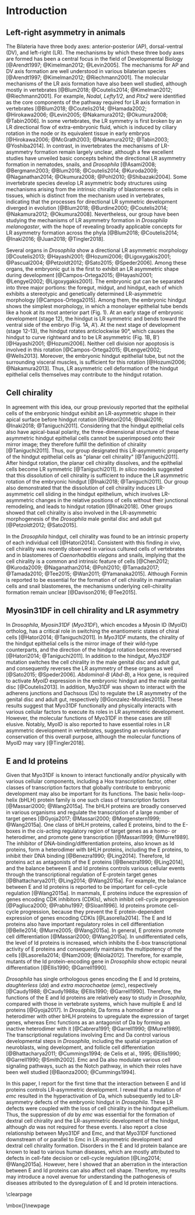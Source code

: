 # Introduction

## Left-right asymmetry in animals

The Bilateria have three body axes: anterior-posterior (AP), dorsal-ventral (DV), and left-right (LR).
The mechanisms by which these three body axes are formed has been a central focus in the field of Developmental Biology [@Arendt1997; @Kimelman2012; @Levin2005].
The mechanisms for AP and DV axis formation are well understood in various bilaterian species [@Arendt1997; @Kimelman2012; @Riechmann2001].
The molecular mechanisms of the LR axis formation have also been well studied, although mostly in vertebrates [@Blum2018; @Coutelis2014; @Kimelman2012; @Riechmann2001].
For example, *Nodal*, *Lefty1/2*, and *Pitx2* were identified as the core components of the pathway required for LR axis formation in vertebrates [@Blum2018; @Coutelis2014; @Hamada2002; @Hirokawa2006; @Levin2005; @Nakamura2012; @Okumura2008; @Tabin2006].
In some vertebrates, the LR symmetry is first broken by an LR directional flow of extra-embryonic fluid, which is induced by ciliary rotation in the node or its equivalent tissue in early embryos [@Hirokawa2006; @McGrath2003; @Nakamura2012; @Tabin2003; @Yoshiba2014].
In contrast, in invertebrates the mechanisms of LR-asymmetry formation remain largely unclear, although a few excellent studies have unveiled basic concepts behind the directional LR asymmetry formation in nematodes, snails, and *Drosophila* [@Asami2008; @Bergmann2003; @Blum2018; @Coutelis2014; @Kuroda2009; @Naganathan2014; @Okumura2008; @Pohl2010; @Shibazaki2004].
Some invertebrate species develop LR asymmetric body structures using mechanisms arising from the intrinsic chirality of blastomeres or cells in tissues, which is distinct from the mechanism used in vertebrates, indicating that the processes for directional LR symmetric development diverged in evolution [@Blum2018; @Burdine2000; @Coutelis2014; @Nakamura2012; @Okumura2008].
Nevertheless, our group have been studying the mechanisms of LR asymmetry formation in *Drosophila melanogaster*, with the hope of revealing broadly applicable concepts for LR asymmetry formation across the phyla [@Blum2018; @Coutelis2014; @Inaki2016; @Juan2018; @Tingler2018].

Several organs in *Drosophila* show a directional LR asymmetric morphology [@Coutelis2013; @Hayashi2001; @Hozumi2006; @Ligoxygakis2001; @Pascual2004; @Petzoldt2012; @Sato2015; @Speder2006].
Among these organs, the embryonic gut is the first to exhibit an LR asymmetric shape during development [@Campos-Ortega2015; @Hayashi2001; @Lengyel2002; @Ligoxygakis2001].
The embryonic gut can be separated into three major portions: the foregut, midgut, and hindgut, each of which exhibits a stereotypic and genetically determined LR-asymmetric morphology [@Campos-Ortega2015].
Among them, the embryonic hindgut shows the simplest morphology, in which a monolayer epithelial tube bends like a hook at its most anterior part (Fig. 1).
At an early stage of embryonic development (stage 12), the hindgut is LR symmetric and bends toward the ventral side of the embryo (Fig. 1A, A’).
At the next stage of development (stage 12-13), the hindgut rotates anticlockwise 90°, which causes the hindgut to curve rightward and to be LR asymmetric (Fig. 1B, B’) [@Hayashi2001; @Hozumi2006].
Neither cell division nor apoptosis is involved in this rotation [@Campos-Ortega2015; @Lengyel2002; @Wells2013].
Moreover, the embryonic hindgut epithelial tube, but not the surrounding visceral muscles, is sufficient for this rotation [@Hozumi2006; @Nakamura2013].
Thus, LR asymmetric cell deformation of the hindgut epithelial cells themselves may contribute to the hindgut rotation.

## Cell chirality

In agreement with this idea, our group previously reported that the epithelial cells of the embryonic hindgut exhibit an LR-asymmetric shape in their apical surface before hindgut rotation [@Hatori2014; @Inaki2016; @Inaki2018; @Taniguchi2011].
Considering that the hindgut epithelial cells also have apical-basal polarity, the three-dimensional structure of these asymmetric hindgut epithelial cells cannot be superimposed onto their mirror image; they therefore fulfill the definition of chirality [@Taniguchi2011].
Thus, our group designated this LR-asymmetric property of the hindgut epithelial cells as "planar cell chirality" [@Taniguchi2011].
After hindgut rotation, the planar cell chirality dissolves, and the epithelial cells become LR symmetric [@Taniguchi2011].
*In silico* models suggested that this dissolution of cell chirality is sufficient to induce the LR asymmetric rotation of the embryonic hindgut [@Inaki2018; @Taniguchi2011].
Our group also demonstrated that the dissolution of cell chirality induces LR-asymmetric cell sliding in the hindgut epithelium, which involves LR-asymmetric changes in the relative positions of cells without their junctional remodeling, and leads to hindgut rotation [@Inaki2018].
Other groups showed that cell chirality is also involved in the LR-asymmetric morphogenesis of the *Drosophila* male genital disc and adult gut [@Petzoldt2012; @Sato2015].

In the *Drosophila* hindgut, cell chirality was found to be an intrinsic property of each individual cell [@Hatori2014].
Consistent with this finding *in vivo*, cell chirality was recently observed in various cultured cells of vertebrates and in blastomeres of *Caenorhabditis elegans* and snails, implying that the cell chirality is a common and intrinsic feature of cells [@Chen2012; @Kuroda2009; @Naganathan2014; @Pohl2010; @Tamada2017; @Tamada2010; @Tee2015; @Wan2011; @Yamanaka2015].
Although Formin is reported to be essential for the formation of cell chirality in mammalian cells and snail blastomeres, the mechanisms underlying cell-chirality formation remain unclear [@Davison2016; @Tee2015].

## Myosin31DF in cell chirality and LR asymmetry

In *Drosophila*, *Myosin31DF* (*Myo31DF*), which encodes a Myosin ID (MyoID) ortholog, has a critical role in switching the enantiomeric states of chiral cells [@Hatori2014; @Taniguchi2011].
In *Myo31DF* mutants, the chirality of the hindgut epithelial cells is the mirror image of their wild-type counterparts, and the direction of the hindgut rotation becomes reversed [@Hatori2014; @Taniguchi2011].
In addition to the hindgut, *Myo31DF* mutation switches the cell chirality in the male genital disc and adult gut, and consequently reverses the LR asymmetry of these organs as well [@Sato2015; @Speder2006].
*Abdominal-B* (*Abd-B*), a Hox gene, is required to activate *MyoID* expression in the embryonic hindgut and the male genital disc [@Coutelis2013].
In addition, Myo31DF was shown to interact with the adherens junctions and Dachsous (Ds) to regulate the LR asymmetry of the genital disc and adult gut, respectively [@Gonzalez-Morales2015].
These results suggest that Myo31DF functionally and physically interacts with various cellular factors to execute its roles in LR asymmetric development.
However, the molecular functions of Myo31DF in these cases are still elusive.
Notably, MyoID is also reported to have essential roles in LR asymmetric development in vertebrates, suggesting an evolutionary conservation of this overall purpose, although the molecular functions of MyoID may vary [@Tingler2018].

## E and Id proteins

Given that Myo31DF is known to interact functionally and/or physically with various cellular components, including a Hox transcription factor, other classes of transcription factors that globally contribute to embryonic development may also be important for its functions.
The basic helix-loop-helix (bHLH) protein family is one such class of transcription factors [@Massari2000; @Wang2015a].
The bHLH proteins are broadly conserved in various organisms and regulate the transcription of a large number of target genes [@Gyoja2017; @Massari2000; @Morgenstern1999; @Wang2015a].
One class of bHLH proteins, called E proteins, bind to the E-boxes in the *cis*-acting regulatory region of target genes as a homo- or heterodimer, and promote gene transcription [@Massari1999; @Murre1989].
The inhibitor of DNA-binding/differentiation proteins, also known as Id proteins, form a heterodimer with bHLH proteins, including the E proteins, to inhibit their DNA binding [@Benezra1990; @Ling2014].
Therefore, Id proteins act as antagonists of the E proteins [@Benezra1990; @Ling2014], and the balance between E and Id proteins controls various cellular events through the transcriptional regulation of E-protein target genes [@Bhattacharya2011; @Ling2014; @Wang2015a].
For example, the balance between E and Id proteins is reported to be important for cell-cycle regulation [@Wang2015a].
In mammals, E proteins induce the expression of genes encoding CDK inhibitors (CDKIs), which inhibit cell-cycle progression [@Pagliuca2000; @Prabhu1997; @Sloan1996].
Id proteins promote cell-cycle progression, because they prevent the E protein-dependent expression of genes encoding CDKIs [@Lasorella2014].
The E and Id proteins also have important regulatory roles in cell differentiation [@Belle2014; @Murre2005; @Wang2015a].
In general, E proteins promote cell differentiation [@Massari2000; @Wang2015a].
In undifferentiated cells, the level of Id proteins is increased, which inhibits the E-box transcriptional activity of E proteins and consequently maintains the multipotency of the cells [@Lasorella2014; @Nam2009; @Niola2012].
Therefore, for example, mutants of the Id protein-encoding gene in *Drosophila* show ectopic neural differentiation [@Ellis1990; @Garrell1990].

*Drosophila* has single orthologous genes encoding the E and Id proteins, *daughterless* (*da*) and *extra macrochaetae* (*emc*), respectively [@Caudy1988; @Caudy1988a; @Ellis1990; @Garrell1990].
Therefore, the functions of the E and Id proteins are relatively easy to study in *Drosophila*, compared with those in vertebrate systems, which have multiple E and Id proteins [@Gyoja2017].
In *Drosophila*, Da forms a homodimer or a heterodimer with other bHLH proteins to upregulate the expression of target genes, whereas Emc functions as an antagonist of Da by forming an inactive heterodimer with it [@Cabrera1991; @Garrell1990; @Murre1989].
The transcriptional regulations involving Emc and Da control various developmental steps in *Drosophila*, including the spatial organization of neuroblasts, wing development, and follicle cell differentiation [@Bhattacharya2011; @Cummings1994; de Celis et al., 1995; @Ellis1990; @Garrell1990; @Smith2002].
Emc and Da also modulate various cell signaling pathways, such as the Notch pathway, in which their roles have been well studied [@Baonza2000; @Cummings1994].

In this paper, I report for the first time that the interaction between E and Id proteins controls LR-asymmetric development.
I reveal that a mutation of *emc* resulted in the hyperactivation of Da, which subsequently led to LR-asymmetry defects of the embryonic hindgut in *Drosophila*.
These LR defects were coupled with the loss of cell chirality in the hindgut epithelium.
Thus, the suppression of *da* by *emc* was essential for the formation of dextral cell chirality and the LR-asymmetric development of the hindgut, although *da* was not required for these events.
I also report a close relationship between Myo31DF and Emc, and that Myo31DF functioned downstream of or parallel to Emc in LR-asymmetric development and dextral cell chirality formation.
Disorders in the E and Id protein balance are known to lead to various human diseases, which are mostly attributed to defects in cell-fate decision or cell-cycle regulation [@Ling2014; @Wang2015a].
However, here I showed that an aberration in the interaction between E and Id proteins can also affect cell shape.
Therefore, my results may introduce a novel avenue for understanding the pathogenesis of diseases attributed to the dysregulation of E and Id protein interactions.

\clearpage

\mbox{}\newpage

